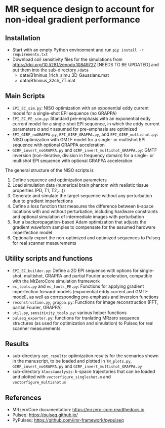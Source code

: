 # MR sequence design to account for non-ideal gradient performance
## Installation
- Start with an empty Python environment and run ```pip install -r requirements.txt```
- Download coil sensitivity files for the simulations from https://doi.org/10.5281/zenodo.10849727 [NEEDS TO BE UPDATED] and put them into the sub-directory ```/data```
  - data/B1minus_14ch_simu_3D_Gaussians.mat
  - data/B1minus_32ch_7T.mat

## Main Scripts
- ```EPI_EC_sim.py```: NISO optimization with an exponential eddy current model for a single-shot EPI sequence (no GRAPPA)
- ```EPI_EC_PE_sim.py```: Standard pre-emphasis with an exponential eddy current model for a single-shot EPI sequence, in which the eddy current parameters $\alpha$ and $\tau$ assumed for pre-emphasis are optimized
- ```EPI_GIRF_noGRAPPA.py```, ```EPI_GIRF_GRAPPA.py```, and ```EPI_GIRF_multishot.py```: NISO optimization with GMTF model for a single- or multishot EPI sequence with optional GRAPPA acceleration
- ```GIRF_invert_noGRAPPA.py``` and ```GIRF_invert_multishot_GRAPPA.py```: GMTF inversion (non-iterative, division in frequency domain) for a single- or multishot EPI sequence with optional GRAPPA acceleration

The general structure of the NISO scripts is
1. Define sequence and optimization parameters
2. Load simulation data (numerical brain phantom with realistic tissue properties (PD, T1, T2,...))
3. Generate and simulate the target sequence without any perturbation due to gradient imperfections
4. Define a loss function that measures the difference between k-space locations with and without perturbation, including hardware constraints and optional simulation of intermediate images with perturbation
5. Run a backpropagation-based Adam optimization that adjusts the gradient waveform samples to compensate for the assumed hardware imperfection model
6. Optionally export the non-optimized and optimized sequences to Pulseq for real scanner measurements

## Utility scripts and functions
- ```EPI_EC_builder.py```: Define a 2D EPI sequence with options for single-shot, multishot, GRAPPA and partial Fourier acceleration, compatible with the MrZeroCore simulation framework
- ```ec_tools.py``` and ```ec_tools_PE.py```: Functions for applying gradient imperfection forward models (exponential eddy current and GMTF model), as well as corresponding pre-emphasis and inversion functions
- ```reconstruction.py```, ```grappa.py```: Functions for image reconstruction (FFT, partial Fourier, GRAPPA)
- ```util.py```, ```sensitivity_tools.py```: various helper functions
- ```pulseq_exporter.py```: functions for tranlating MRzero sequence structures (as used for optimization and simulation) to Pulseq for real scanner measurements

## Results
- sub-directory ```opt_results```: optimization results for the scenarios shown in the manuscript, to be loaded and plotted in ```TN_plots.py```, ```GIRF_invert_noGRAPPA.py``` and ```GIRF_invert_multishot_GRAPPA.py``` 
- sub-directory ```klocs4analysis```: k-space trajectories that can be loaded and plotted with ```vectorfigure_singleshot.m``` and ```vectorfigure_multishot.m``` 

## References
- MRzeroCore documentation: https://mrzero-core.readthedocs.io
- Pulseq: https://pulseq.github.io/
- PyPulseq: https://github.com/imr-framework/pypulseq
